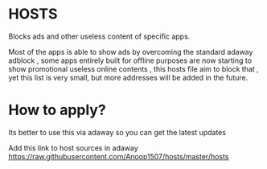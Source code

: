 # HOSTS
Blocks ads and other useless content of specific apps.

Most of the apps is able to show ads by overcoming the standard adaway adblock , some apps entirely built for offline purposes are now starting to show promotional useless online contents , this hosts file aim to block that , yet this list is very small, but  more addresses  will be added in the future.

# How to apply?

Its better to use this via adaway so you can get the latest updates

Add this link to host sources in adaway 
 https://raw.githubusercontent.com/Anoop1507/hosts/master/hosts
 
